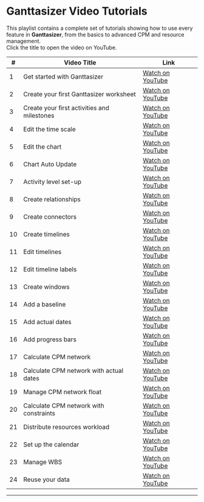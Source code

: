 # Ganttasizer Video Tutorials

This playlist contains a complete set of tutorials showing how to use every feature in **Ganttasizer**, from the basics to advanced CPM and resource management.  
Click the title to open the video on YouTube.

| # | Video Title | Link |
|---|--------------|------|
| 1 | Get started with Ganttasizer | [Watch on YouTube](https://www.youtube.com/watch?v=s6LCMe2TNy4&list=PLB7xT6uB3wsZ6B_PBivYOnka8tY_EV5qI&index=1) |
| 2 | Create your first Ganttasizer worksheet | [Watch on YouTube](https://www.youtube.com/watch?v=1fnLK6hVdqY&list=PLB7xT6uB3wsZ6B_PBivYOnka8tY_EV5qI&index=2) |
| 3 | Create your first activities and milestones | [Watch on YouTube](https://www.youtube.com/watch?v=L0mTIPfkNO4&list=PLB7xT6uB3wsZ6B_PBivYOnka8tY_EV5qI&index=3) |
| 4 | Edit the time scale | [Watch on YouTube](https://www.youtube.com/watch?v=9ICh2jDOXn8&list=PLB7xT6uB3wsZ6B_PBivYOnka8tY_EV5qI&index=4) |
| 5 | Edit the chart | [Watch on YouTube](https://www.youtube.com/watch?v=02ZLlKhfjKo&list=PLB7xT6uB3wsZ6B_PBivYOnka8tY_EV5qI&index=5) |
| 6 | Chart Auto Update | [Watch on YouTube](https://www.youtube.com/watch?v=879XocrlkvA&list=PLB7xT6uB3wsZ6B_PBivYOnka8tY_EV5qI&index=6) |
| 7 | Activity level set-up | [Watch on YouTube](https://www.youtube.com/watch?v=EsqX7QoJMZw&list=PLB7xT6uB3wsZ6B_PBivYOnka8tY_EV5qI&index=7) |
| 8 | Create relationships | [Watch on YouTube](https://www.youtube.com/watch?v=AP8UXmIRB98&list=PLB7xT6uB3wsZ6B_PBivYOnka8tY_EV5qI&index=8) |
| 9 | Create connectors | [Watch on YouTube](https://www.youtube.com/watch?v=hBABEQNbM-k&list=PLB7xT6uB3wsZ6B_PBivYOnka8tY_EV5qI&index=9) |
| 10 | Create timelines | [Watch on YouTube](https://www.youtube.com/watch?v=tLNUbe3rQ9Q&list=PLB7xT6uB3wsZ6B_PBivYOnka8tY_EV5qI&index=10) |
| 11 | Edit timelines | [Watch on YouTube](https://www.youtube.com/watch?v=KsLWnsxRKIw&list=PLB7xT6uB3wsZ6B_PBivYOnka8tY_EV5qI&index=11) |
| 12 | Edit timeline labels | [Watch on YouTube](https://www.youtube.com/watch?v=vc7DUsX1XTc&list=PLB7xT6uB3wsZ6B_PBivYOnka8tY_EV5qI&index=12) |
| 13 | Create windows | [Watch on YouTube](https://www.youtube.com/watch?v=qsoeaBQe46I&list=PLB7xT6uB3wsZ6B_PBivYOnka8tY_EV5qI&index=13) |
| 14 | Add a baseline | [Watch on YouTube](https://www.youtube.com/watch?v=P5ak2E8sLxM&list=PLB7xT6uB3wsZ6B_PBivYOnka8tY_EV5qI&index=14) |
| 15 | Add actual dates | [Watch on YouTube](https://www.youtube.com/watch?v=ngAmqj_XuK8&list=PLB7xT6uB3wsZ6B_PBivYOnka8tY_EV5qI&index=15) |
| 16 | Add progress bars | [Watch on YouTube](https://www.youtube.com/watch?v=CQV-Zci7DKs&list=PLB7xT6uB3wsZ6B_PBivYOnka8tY_EV5qI&index=16) |
| 17 | Calculate CPM network | [Watch on YouTube](https://www.youtube.com/watch?v=Rs3NfGCQ578&list=PLB7xT6uB3wsZ6B_PBivYOnka8tY_EV5qI&index=17) |
| 18 | Calculate CPM network with actual dates | [Watch on YouTube](https://www.youtube.com/watch?v=Aj1cUwgjqZU&list=PLB7xT6uB3wsZ6B_PBivYOnka8tY_EV5qI&index=18) |
| 19 | Manage CPM network float | [Watch on YouTube](https://www.youtube.com/watch?v=rsNWa2CBQdk&list=PLB7xT6uB3wsZ6B_PBivYOnka8tY_EV5qI&index=19) |
| 20 | Calculate CPM network with constraints | [Watch on YouTube](https://www.youtube.com/watch?v=3zYWyIBmScU&list=PLB7xT6uB3wsZ6B_PBivYOnka8tY_EV5qI&index=20) |
| 21 | Distribute resources workload | [Watch on YouTube](https://www.youtube.com/watch?v=2FBMLd-jq2E&list=PLB7xT6uB3wsZ6B_PBivYOnka8tY_EV5qI&index=21) |
| 22 | Set up the calendar | [Watch on YouTube](https://www.youtube.com/watch?v=V_XI9OLfPIM&list=PLB7xT6uB3wsZ6B_PBivYOnka8tY_EV5qI&index=22) |
| 23 | Manage WBS | [Watch on YouTube](https://www.youtube.com/watch?v=Nn4hhIy849Y&list=PLB7xT6uB3wsZ6B_PBivYOnka8tY_EV5qI&index=23) |
| 24 | Reuse your data | [Watch on YouTube](https://www.youtube.com/watch?v=Q7ld7PJawac&list=PLB7xT6uB3wsZ6B_PBivYOnka8tY_EV5qI&index=24) |

---
